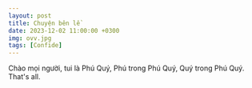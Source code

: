 ```yaml
---
layout: post
title: Chuyện bên lề
date: 2023-12-02 11:00:00 +0300
img: ovv.jpg
tags: [Confide]
---
```

Chào mọi người, tui là Phú Quý, Phú trong Phú Quý, Quý trong Phú Quý. That's all. 

  
